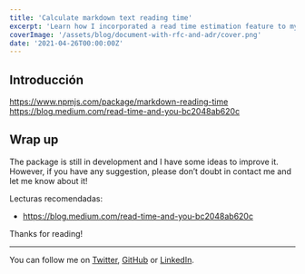 ```yaml
---
title: 'Calculate markdown text reading time'
excerpt: 'Learn how I incorporated a read time estimation feature to my Next.js and Markdown powered blog.'
coverImage: '/assets/blog/document-with-rfc-and-adr/cover.png'
date: '2021-04-26T00:00:00Z'
---
```


## Introducción
https://www.npmjs.com/package/markdown-reading-time
https://blog.medium.com/read-time-and-you-bc2048ab620c

## Wrap up

The package is still in development and I have some ideas to improve it. However, if you have any suggestion, please don’t doubt in contact me and let me know about it!

Lecturas recomendadas:

- https://blog.medium.com/read-time-and-you-bc2048ab620c

Thanks for reading!

---

You can follow me on [Twitter](https://twitter.com/Emanuel_Casco), [GitHub](https://github.com/emanuelcasco) or [LinkedIn](https://www.linkedin.com/in/emanuelcasco/).